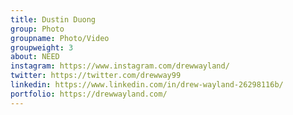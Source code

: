 ```yaml
---
title: Dustin Duong
group: Photo
groupname: Photo/Video
groupweight: 3
about: NEED
instagram: https://www.instagram.com/drewwayland/
twitter: https://twitter.com/drewway99
linkedin: https://www.linkedin.com/in/drew-wayland-26298116b/
portfolio: https://drewwayland.com/
---
```

